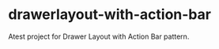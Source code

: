 drawerlayout-with-action-bar
================

Atest project for Drawer Layout with Action Bar pattern.
